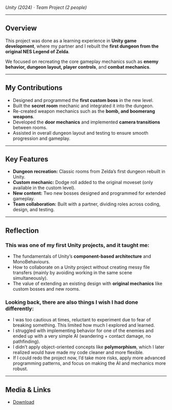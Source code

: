 *Unity (2024) · Team Project (2 people)*

---

## Overview
This project was done as a learning experience in **Unity game development**, where my partner and I rebuilt the **first dungeon from the original NES Legend of Zelda**.  

We focused on recreating the core gameplay mechanics such as **enemy behavior, dungeon layout, player controls**, and **combat mechanics**.  

---

## My Contributions
- Designed and programmed the **first custom boss** in the new level.  
- Built the **secret room** mechanic and integrated it into the dungeon.
- Re-created weapon mechanics such as the **bomb, and boomerang weapons**.  
- Developed the **door mechanics** and implemented **camera transitions** between rooms.  
- Assisted in overall dungeon layout and testing to ensure smooth progression and gameplay.  

---

## Key Features
- **Dungeon recreation:** Classic rooms from Zelda’s first dungeon rebuilt in Unity.  
- **Custom mechanic:** Dodge roll added to the original moveset (only available in the custom level).  
- **New content:** Two new bosses designed and programmed for extended gameplay.  
- **Team collaboration:** Built with a partner, dividing roles across coding, design, and testing.  

---

## Reflection
### This was one of my **first Unity projects**, and it taught me:  
- The fundamentals of Unity’s **component-based architecture** and MonoBehaviours.  
- How to collaborate on a Unity project without creating messy file transfers (mainly by avoiding working in the same scene simultaneously).  
- The value of extending an existing design with **original mechanics** like custom bosses and new rooms.  

### Looking back, there are also things I wish I had done differently:  
- I was too cautious at times, reluctant to experiment due to fear of breaking something. This limited how much I explored and learned.  
- I struggled with implementing behavior for one of the enemies and ended up with a very simple AI (wandering + contact damage, no pathfinding).  
- I didn’t apply object-oriented concepts like **polymorphism**, which I later realized would have made my code cleaner and more flexible.  
- If I could redo the project now, I’d take more risks, apply more advanced programming patterns, and focus on making the AI and mechanics more robust.  

---

## Media & Links
- [Download](https://rspees.itch.io/legend-of-zelda-nes-re-creation)  